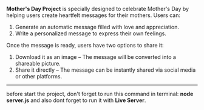 **Mother's Day Project** is specially designed to celebrate Mother's Day by helping users create heartfelt messages for their mothers. Users can:
1. Generate an automatic message filled with love and appreciation.
2. Write a personalized message to express their own feelings.

Once the message is ready, users have two options to share it:
1. Download it as an image – The message will be converted into a shareable picture.
2. Share it directly – The message can be instantly shared via social media or other platforms.


-------------------------------
before start the project, don't forget to run this command in terminal: **node server.js**
and also dont forget to run it with **Live Server**.
